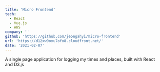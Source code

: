 ```yaml
---
title: 'Micro Frontend'
tech:
  - React
  - Vue.js
  - AWS
company: ''
github: 'https://github.com/jeongahyi/micro-frontend'
url: 'https://d12xw0oxu7ofo8.cloudfront.net/'
date: '2021-02-07'
---
```


A single page application for logging my times and places, built with React and D3.js